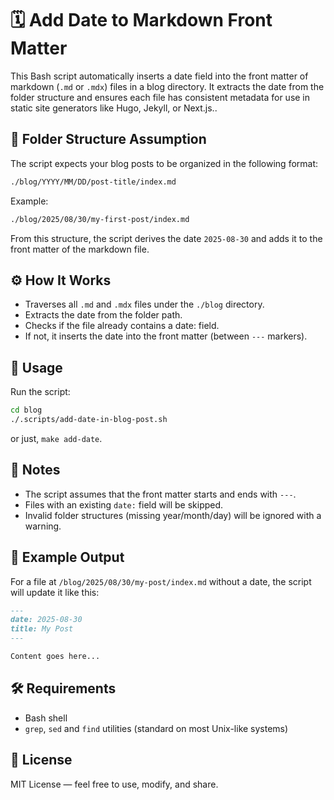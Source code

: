 # 🗓️ Add Date to Markdown Front Matter

This Bash script automatically inserts a date field into the front matter of markdown (`.md` or `.mdx`) files in a blog directory. It extracts the date from the folder structure and ensures each file has consistent metadata for use in static site generators like Hugo, Jekyll, or Next.js..

## 📁 Folder Structure Assumption

The script expects your blog posts to be organized in the following format:

```bash
./blog/YYYY/MM/DD/post-title/index.md
```

Example:

```bash
./blog/2025/08/30/my-first-post/index.md
```

From this structure, the script derives the date `2025-08-30` and adds it to the front matter of the markdown file.

## ⚙️ How It Works

* Traverses all `.md` and `.mdx` files under the `./blog` directory.
* Extracts the date from the folder path.
* Checks if the file already contains a date: field.
* If not, it inserts the date into the front matter (between `---` markers).

## 🚀 Usage

Run the script:

```bash
cd blog
./.scripts/add-date-in-blog-post.sh
```

or just, `make add-date`.

## 🧠 Notes

* The script assumes that the front matter starts and ends with `---`.
* Files with an existing `date:` field will be skipped.
* Invalid folder structures (missing year/month/day) will be ignored with a warning.

## 📌 Example Output

For a file at `/blog/2025/08/30/my-post/index.md` without a date, the script will update it like this:

```markdown
---
date: 2025-08-30
title: My Post
---

Content goes here...
```

## 🛠️ Requirements

* Bash shell
* `grep`, `sed` and `find` utilities (standard on most Unix-like systems)

## 📄 License

MIT License — feel free to use, modify, and share.